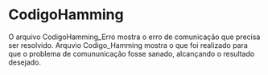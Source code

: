 
# CodigoHamming
 O arquivo CodigoHamming_Erro mostra o erro de comunicação que precisa ser resolvido.
 Arquvio Codigo_Hamming mostra o que foi realizado para que o problema de comununicação fosse sanado, alcançando o resultado desejado.

